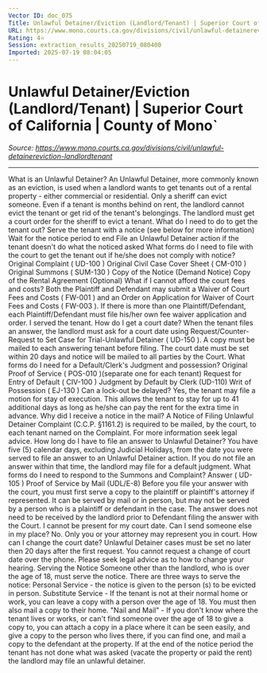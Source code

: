 ```yaml
---
Vector ID: doc_075
Title: Unlawful Detainer/Eviction (Landlord/Tenant) | Superior Court of California | County of Mono`
URL: https://www.mono.courts.ca.gov/divisions/civil/unlawful-detainereviction-landlordtenant
Rating: 4⭐
Session: extraction_results_20250719_080400
Imported: 2025-07-19 08:04:05
---
```


# Unlawful Detainer/Eviction (Landlord/Tenant) | Superior Court of California | County of Mono`

_Source: https://www.mono.courts.ca.gov/divisions/civil/unlawful-detainereviction-landlordtenant_

---

What is an Unlawful Detainer?
An Unlawful Detainer, more commonly known as an eviction, is used when a landlord wants to get tenants out of a rental property - either commercial or residential. Only a sheriff can evict someone. Even if a tenant is months behind on rent, the landlord cannot evict the tenant or get rid of the tenant's belongings. The landlord must get a court order for the sheriff to evict a tenant.
What do I need to do to get the tenant out?
Serve the tenant with a notice (see below for more information)
Wait for the notice period to end
File an Unlawful Detainer action if the tenant doesn't do what the noticed asked
What forms do I need to file with the court to get the tenant out if he/she does not comply with notice?
Original Complaint (
UD-100
)
Original Civil Case Cover Sheet (
CM-010
)
Original Summons (
SUM-130
)
Copy of the Notice (Demand Notice)
Copy of the Rental Agreement (Optional)
What if I cannot afford the court fees and costs?
Both the Plaintiff and Defendant may submit a Waiver of Court Fees and Costs (
FW-001
) and an Order on Application for Waiver of Court Fees and Costs (
FW-003
). If there is more than one Plaintiff/Defendant, each Plaintiff/Defendant must file his/her own fee waiver application and order.
I served the tenant. How do I get a court date?
When the tenant files an answer, the landlord must ask for a court date using Request/Counter-Request to Set Case for Trial-Unlawful Detainer (
UD-150
). A copy must be mailed to each answering tenant before filing. The court date must be set within 20 days and notice will be mailed to all parties by the Court.
What forms do I need for a Default/Clerk's Judgment and possession?
Original Proof of Service (
POS-010
)(separate one for each tenant)
Request for Entry of Default (
CIV-100
)
Judgment by Default by Clerk (UD-110)
Writ of Possession (
EJ-130
)
Can a lock-out be delayed?
Yes, the tenant may file a motion for stay of execution. This allows the tenant to stay for up to 41 additional days as long as he/she can pay the rent for the extra time in advance.
Why did I receive a notice in the mail?
A Notice of Filing Unlawful Detainer Complaint (C.C.P. §1161.2) is required to be mailed, by the court, to each tenant named on the Complaint. For more information seek legal advice.
How long do I have to file an answer to Unlawful Detainer?
You have five (5) calendar days, excluding Judicial Holidays, from the date you were served to file an answer to an Unlawful Detainer action. If you do not file an answer within that time, the landlord may file for a default judgment.
What forms do I need to respond to the Summons and Complaint?
Answer (
UD-105
)
Proof of Service by Mail (UDL/E-8)
Before you file your answer with the court, you must first serve a copy to the plaintiff or plaintiff's attorney if represented. It can be served by mail or in person, but may not be served by a person who is a plaintiff or defendant in the case. The answer does not need to be received by the landlord prior to Defendant filing the answer with the Court.
I cannot be present for my court date. Can I send someone else in my place?
No. Only you or your attorney may represent you in court.
How can I change the court date?
Unlawful Detainer cases must be set no later then 20 days after the first request. You cannot request a change of court date over the phone. Please seek legal advice as to how to change your hearing.
Serving the Notice
Someone other than the landlord, who is over the age of 18, must serve the notice. There are three ways to serve the notice:
Personal Service - the notice is given to the person (s) to be evicted in person.
Substitute Service - If the tenant is not at their normal home or work, you can leave a copy with a person over the age of 18. You must then also mail a copy to their home.
"Nail and Mail" - If you don't know where the tenant lives or works, or can't find someone over the age of 18 to give a copy to, you can
attach a copy in a place where it can be seen easily, and
give a copy to the person who lives there, if you can find one, and
mail a copy to the defendant at the property.
If at the end of the notice period the tenant has not done what was asked (vacate the property or paid the rent) the landlord may file an unlawful detainer.